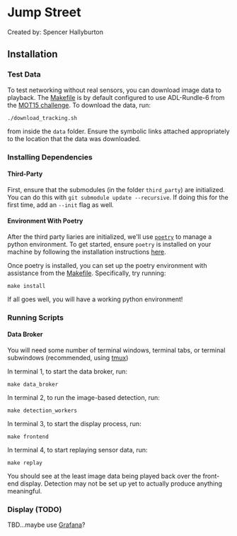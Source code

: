 # Jump Street

Created by: Spencer Hallyburton



## Installation

### Test Data

To test networking without real sensors, you can download image data to playback. The [Makefile][makefile] is by default configured to use ADL-Rundle-6 from the [MOT15 challenge][mot15]. To download the data, run:
```
./download_tracking.sh
```
from inside the `data` folder. Ensure the symbolic links attached appropriately to the location that the data was downloaded.

### Installing Dependencies

#### Third-Party

First, ensure that the submodules (in the folder `third_party`) are initialized. You can do this with `git submodule update --recursive`. If doing this for the first time, add an `--init` flag as well.

#### Environment With Poetry

After the third party liaries are initialized, we'll use [`poetry`][poetry] to manage a python environment. To get started, ensure `poetry` is installed on your machine by following the installation instructions [here][poetry-docs].

Once poetry is installed, you can set up the poetry environment with assistance from the [Makefile][makefile]. Specifically, try running:
```
make install
```
If all goes well, you will have a working python environment!

### Running Scripts

#### Data Broker
You will need some number of terminal windows, terminal tabs, or terminal subwindows (recommended, using [tmux][tmux])

In terminal 1, to start the data broker, run:
```
make data_broker
```

In terminal 2, to run the image-based detection, run:
```
make detection_workers
```

In terminal 3, to start the display process, run:
```
make frontend
```

In terminal 4, to start replaying sensor data, run:
```
make replay
```

You should see at the least image data being played back over the front-end display. Detection may not be set up yet to actually produce anything meaningful.

### Display (TODO)

TBD...maybe use [Grafana][grafana]?


[makefile]: https://github.com/percep-tech/jumpstreet/blob/main/Makefile
[poetry]: https://github.com/python-poetry/poetry
[poetry-docs]: https://python-poetry.org/docs/
[grafana]: https://grafana.com/
[mot15]: https://motchallenge.net/data/MOT15.zip
[tmux]: https://github.com/tmux/tmux/wiki
